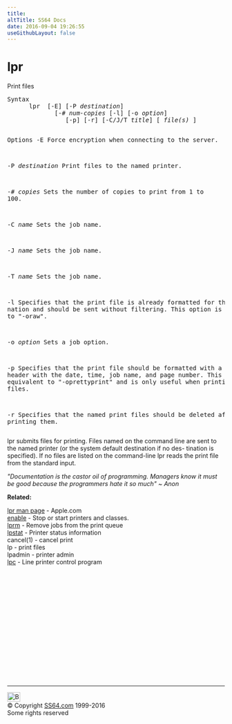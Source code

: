 ```yaml
---
title:
altTitle: SS64 Docs
date: 2016-09-04 19:26:55
useGithubLayout: false
---
```

<!-- #BeginLibraryItem "/Library/head_osx.lbi" --><!-- #EndLibraryItem --><h1>lpr</h1> 
<p>Print files</p>
<pre>Syntax
      lpr  [-E] [-P <i>destination</i>]
             [-# <i>num-copies</i> [-l] [-o <i>option</i>]
                [-p] [-r] [-C/J/T <i>title</i>] [ <i>file(s)</i> ]

Options
  -E     Force encryption when connecting to the server.

  -P <i>destination</i>
         Print files to the named printer.

  -# <i>copies</i>
         Sets the number of copies to print from 1 to 100.

  -C <i>name</i>   Sets the job name.

  -J <i>name</i>   Sets the job name.

  -T <i>name</i>   Sets the job name.
     
  -l        Specifies that the print file is already formatted for the desti-
      nation and should be sent without filtering. This option is equiv-
      alent to "-oraw".

  -o <i>option</i>
      Sets a job option.

  -p      Specifies that the print file should be formatted with a shaded
      header with the date, time, job name, and page number. This option
      is  equivalent to "-oprettyprint" and is only useful when printing
      text files.

  -r      Specifies that the named print files should be deleted after
          printing them.</pre>
<p>lpr submits files for printing. Files named on the command line 
  are sent to the named printer (or the system default destination if no des- 
  tination is specified). If no files are listed on the command-line lpr reads 
  the print file from the standard input.</p>
<p class="quote"><i>"Documentation 
  is the castor oil of programming. Managers know it must be good because the 
  programmers hate it so much" ~ Anon </i></p>
<p><b>Related:</b></p>
<p>
<a href="https://developer.apple.com/legacy/library/documentation/Darwin/Reference/ManPages/man1/lpr.1.html">lpr man page</a> - Apple.com<br>
<a href="enable.html">enable</a> - Stop or start printers and classes. <br>
<a href="lprm.html">lprm</a> - Remove jobs from the print queue<br>
<a href="lpstat.html">lpstat</a> - Printer status information <br>
cancel(1) - cancel print<br>
lp - print files<br>
lpadmin - printer admin<br>
<a href="lpc.html">lpc</a> - Line printer control program</p><!-- #BeginLibraryItem "/Library/foot_osx.lbi" --><p>
<!-- OSX300 -->
<ins class="adsbygoogle" style="display:inline-block;width:300px;height:250px" data-ad-client="ca-pub-6140977852749469" data-ad-slot="1823340303"></ins>
<script>
(adsbygoogle = window.adsbygoogle || []).push({});
</script></p>
<hr>
<div id="bl" class="footer"><a href="lpr.html#"><img src="../images/top.png" width="30" height="22" alt="Back to the Top"></a></div>
<div id="br" class="footer, tagline">© Copyright <a href="../index.html">SS64.com</a> 1999-2016<br>
Some rights reserved</div><!-- #EndLibraryItem -->
